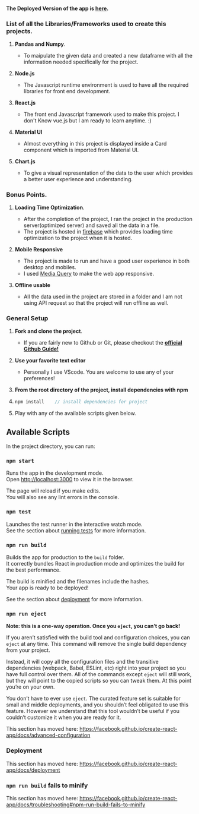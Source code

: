 #### The Deployed Version of the app is [here](https://ipl-dash.web.app/).



### List of all the Libraries/Frameworks used to create this projects.

1. **Pandas and Numpy**.

   - To maipulate the given data and created a new dataframe with all the information needed specifically for the project.

2. **Node.js**

   - The Javascript runtime environment is used to have all the required libraries for front end development.

3. **React.js**

   - The front end Javascript framework used to make this project. I don't Know vue.js but I am ready to learn anytime. :)
   
4. **Material UI**
   
   - Almost everything in this project is displayed inside a Card component which is imported from Material UI.
   
5. **Chart.js**
   
   - To give a visual representation of the data to the user which provides a better user experience and understanding.
   
   
   
### Bonus Points.

1. **Loading Time Optimization**.

   - After the completion of the project, I ran the project in the production server(optimized server) and saved all the data in a file.
   - The project is hosted in [firebase](https://firebase.google.com/) which provides loading time optimization to the project when it is hosted.

2. **Mobile Responsive**

   - The project is made to run and have a good user experience in both desktop and mobiles.
   - I used [Media Query](https://css-tricks.com/snippets/css/media-queries-for-standard-devices/) to make the web app responsive.

3. **Offline usable**

   - All the data used in the project are stored in a folder and I am not using API request so that the project will run offline as well.
  
  
  
### General Setup

1. **Fork and clone the project**.

   - If you are fairly new to Github or Git, please checkout the [**official Github Guide!**](https://guides.github.com/activities/forking/)

2. **Use your favorite text editor**

   - Personally I use VScode. You are welcome to use any of your preferences!

3. **From the root directory of the project, install dependencies with npm**

4. ```javascript
   npm install    // install dependencies for project
   ```
5. Play with any of the available scripts given below.



## Available Scripts

In the project directory, you can run:

### `npm start`

Runs the app in the development mode.<br />
Open [http://localhost:3000](http://localhost:3000) to view it in the browser.

The page will reload if you make edits.<br />
You will also see any lint errors in the console.

### `npm test`

Launches the test runner in the interactive watch mode.<br />
See the section about [running tests](https://facebook.github.io/create-react-app/docs/running-tests) for more information.

### `npm run build`

Builds the app for production to the `build` folder.<br />
It correctly bundles React in production mode and optimizes the build for the best performance.

The build is minified and the filenames include the hashes.<br />
Your app is ready to be deployed!

See the section about [deployment](https://facebook.github.io/create-react-app/docs/deployment) for more information.

### `npm run eject`

**Note: this is a one-way operation. Once you `eject`, you can’t go back!**

If you aren’t satisfied with the build tool and configuration choices, you can `eject` at any time. This command will remove the single build dependency from your project.

Instead, it will copy all the configuration files and the transitive dependencies (webpack, Babel, ESLint, etc) right into your project so you have full control over them. All of the commands except `eject` will still work, but they will point to the copied scripts so you can tweak them. At this point you’re on your own.

You don’t have to ever use `eject`. The curated feature set is suitable for small and middle deployments, and you shouldn’t feel obligated to use this feature. However we understand that this tool wouldn’t be useful if you couldn’t customize it when you are ready for it.

This section has moved here: https://facebook.github.io/create-react-app/docs/advanced-configuration

### Deployment

This section has moved here: https://facebook.github.io/create-react-app/docs/deployment

### `npm run build` fails to minify

This section has moved here: https://facebook.github.io/create-react-app/docs/troubleshooting#npm-run-build-fails-to-minify
